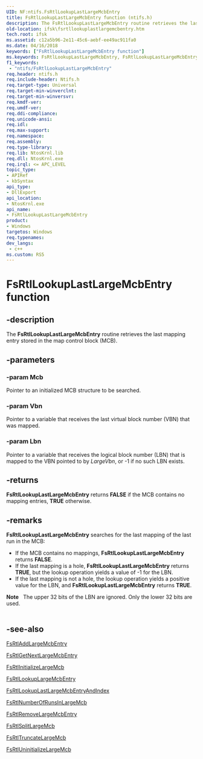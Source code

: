 ```yaml
---
UID: NF:ntifs.FsRtlLookupLastLargeMcbEntry
title: FsRtlLookupLastLargeMcbEntry function (ntifs.h)
description: The FsRtlLookupLastLargeMcbEntry routine retrieves the last mapping entry stored in the map control block (MCB).
old-location: ifsk\fsrtllookuplastlargemcbentry.htm
tech.root: ifsk
ms.assetid: c12a5b96-2e11-45c6-aebf-ee49ac911fa0
ms.date: 04/16/2018
keywords: ["FsRtlLookupLastLargeMcbEntry function"]
ms.keywords: FsRtlLookupLastLargeMcbEntry, FsRtlLookupLastLargeMcbEntry routine [Installable File System Drivers], fsrtlref_71f4bede-0097-4707-a30e-d09c540f507f.xml, ifsk.fsrtllookuplastlargemcbentry, ntifs/FsRtlLookupLastLargeMcbEntry
f1_keywords:
 - "ntifs/FsRtlLookupLastLargeMcbEntry"
req.header: ntifs.h
req.include-header: Ntifs.h
req.target-type: Universal
req.target-min-winverclnt: 
req.target-min-winversvr: 
req.kmdf-ver: 
req.umdf-ver: 
req.ddi-compliance: 
req.unicode-ansi: 
req.idl: 
req.max-support: 
req.namespace: 
req.assembly: 
req.type-library: 
req.lib: NtosKrnl.lib
req.dll: NtosKrnl.exe
req.irql: <= APC_LEVEL
topic_type:
- APIRef
- kbSyntax
api_type:
- DllExport
api_location:
- NtosKrnl.exe
api_name:
- FsRtlLookupLastLargeMcbEntry
product:
- Windows
targetos: Windows
req.typenames: 
dev_langs:
 - c++
ms.custom: RS5
---
```


# FsRtlLookupLastLargeMcbEntry function


## -description


The <b>FsRtlLookupLastLargeMcbEntry</b> routine retrieves the last mapping entry stored in the map control block (MCB).


## -parameters




### -param Mcb

<p>Pointer to an initialized MCB structure to be searched. </p>


### -param Vbn

<p>Pointer to a variable that receives the last virtual block number (VBN) that was mapped.</p>


### -param Lbn

<p>Pointer to a variable that receives the logical block number (LBN) that is mapped to the VBN pointed to by <i>LargeVbn</i>, or -1 if no such LBN exists. </p>




## -returns



<b>FsRtlLookupLastLargeMcbEntry</b> returns <b>FALSE</b> if the MCB contains no mapping entries, <b>TRUE</b> otherwise.




## -remarks



<b>FsRtlLookupLastLargeMcbEntry</b> searches for the last mapping of the last run in the MCB: 

<ul>
<li>
If the MCB contains no mappings, <b>FsRtlLookupLastLargeMcbEntry</b> returns <b>FALSE</b>.

</li>
<li>
If the last mapping is a hole, <b>FsRtlLookupLastLargeMcbEntry</b> returns <b>TRUE</b>, but the lookup operation yields a value of -1 for the LBN.

</li>
<li>
If the last mapping is not a hole, the lookup operation yields a positive value for the LBN, and <b>FsRtlLookupLastLargeMcbEntry</b> returns <b>TRUE</b>. 

</li>
</ul>
<div class="alert"><b>Note</b>    The upper 32 bits of the LBN are ignored. Only the lower 32 bits are used. </div>
<div> </div>



## -see-also




<a href="https://docs.microsoft.com/windows-hardware/drivers/ddi/ntifs/nf-ntifs-_fsrtl_advanced_fcb_header-fsrtladdlargemcbentry">FsRtlAddLargeMcbEntry</a>



<a href="https://docs.microsoft.com/windows-hardware/drivers/ddi/ntifs/nf-ntifs-_fsrtl_advanced_fcb_header-fsrtlgetnextlargemcbentry">FsRtlGetNextLargeMcbEntry</a>



<a href="https://docs.microsoft.com/windows-hardware/drivers/ddi/ntifs/nf-ntifs-_fsrtl_advanced_fcb_header-fsrtlinitializelargemcb">FsRtlInitializeLargeMcb</a>



<a href="https://docs.microsoft.com/windows-hardware/drivers/ddi/ntifs/nf-ntifs-_fsrtl_advanced_fcb_header-fsrtllookuplargemcbentry">FsRtlLookupLargeMcbEntry</a>



<a href="https://docs.microsoft.com/windows-hardware/drivers/ddi/ntifs/nf-ntifs-_fsrtl_advanced_fcb_header-fsrtllookuplastlargemcbentryandindex">FsRtlLookupLastLargeMcbEntryAndIndex</a>



<a href="https://docs.microsoft.com/windows-hardware/drivers/ddi/ntifs/nf-ntifs-_fsrtl_advanced_fcb_header-fsrtlnumberofrunsinlargemcb">FsRtlNumberOfRunsInLargeMcb</a>



<a href="https://docs.microsoft.com/windows-hardware/drivers/ddi/ntifs/nf-ntifs-_fsrtl_advanced_fcb_header-fsrtlremovelargemcbentry">FsRtlRemoveLargeMcbEntry</a>



<a href="https://docs.microsoft.com/windows-hardware/drivers/ddi/ntifs/nf-ntifs-_fsrtl_advanced_fcb_header-fsrtlsplitlargemcb">FsRtlSplitLargeMcb</a>



<a href="https://docs.microsoft.com/windows-hardware/drivers/ddi/ntifs/nf-ntifs-_fsrtl_advanced_fcb_header-fsrtltruncatelargemcb">FsRtlTruncateLargeMcb</a>



<a href="https://docs.microsoft.com/windows-hardware/drivers/ddi/ntifs/nf-ntifs-_fsrtl_advanced_fcb_header-fsrtluninitializelargemcb">FsRtlUninitializeLargeMcb</a>
 

 

